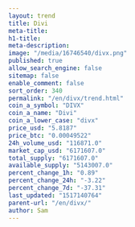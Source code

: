 ```yaml
---
layout: trend
title: Divi
meta-title: 
h1-title: 
meta-description: 
image: "/media/16746540/divx.png"
published: true
allow_search_engine: false
sitemap: false
enable_comment: false
sort_order: 340
permalink: "/en/divx/trend.html"
coin_a_symbol: "DIVX"
coin_a_name: "Divi"
coin_a_lower_case: "divx"
price_usd: "5.8187"
price_btc: "0.00049522"
24h_volume_usd: "116871.0"
market_cap_usd: "6171607.0"
total_supply: "6171607.0"
available_supply: "5143007.0"
percent_change_1h: "0.89"
percent_change_24h: "-3.22"
percent_change_7d: "-37.31"
last_updated: "1517140764"
parent-url: "/en/divx/"
author: Sam
---
```


